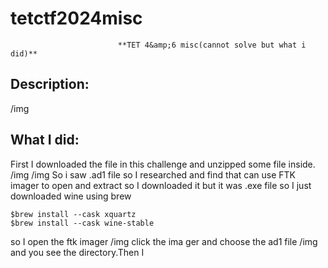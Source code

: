 # tetctf2024misc
                            **TET 4&amp;6 misc(cannot solve but what i did)**

## Description:
/img

## What I did:

First I downloaded the file in this challenge and unzipped some file inside.
/img
/img
So i saw .ad1 file so I researched and find that can use FTK imager to open and extract so I downloaded it but it was .exe file so I just downloaded wine using brew
```
$brew install --cask xquartz
$brew install --cask wine-stable
```
so I open the ftk imager
/img
click the ima ger and choose the ad1 file
/img
and you see the directory.Then I 

